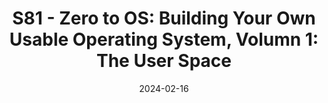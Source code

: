 ---
title : "S81 - Zero to OS: Building Your Own Usable Operating System, Volumn 1: The User Space"
date: 2024-02-16
---